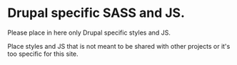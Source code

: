 # Drupal specific SASS and JS.

Please place in here only Drupal specific styles and JS.

Place styles and JS that is not meant to be shared with other projects or it's too specific for this site. 
